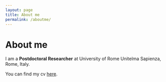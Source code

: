 ```yaml
---
layout: page
title: About me
permalink: /aboutme/
---
```


# About me

I am a **Postdoctoral Researcher** at University of Rome Unitelma Sapienza, Rome, Italy.

You can find my cv  <ins>here</ins>.
